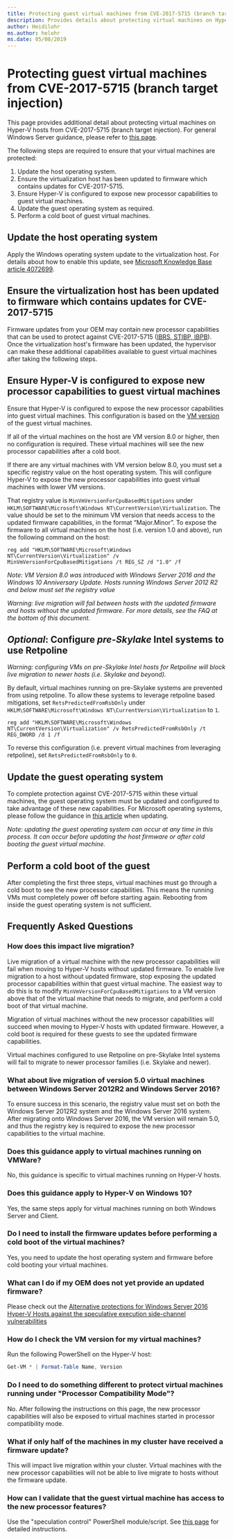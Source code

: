 ```yaml
---
title: Protecting guest virtual machines from CVE-2017-5715 (branch target injection)
description: Provides details about protecting virtual machines on Hyper-V hosts from CVE-2017-5715.
author: Heidilohr
ms.author: helohr
ms.date: 05/08/2019
---
```

# Protecting guest virtual machines from CVE-2017-5715 (branch target injection)

This page provides additional detail about protecting virtual machines on Hyper-V hosts from CVE-2017-5715 (branch target injection).  For general Windows Server guidance, please refer to [this page](https://support.microsoft.com/help/4072698/windows-server-guidance-to-protect-against-the-speculative-execution).

The following steps are required to ensure that your virtual machines are protected:

1. Update the host operating system.
2. Ensure the virtualization host has been updated to firmware which contains updates for CVE-2017-5715.
3. Ensure Hyper-V is configured to expose new processor capabilities to guest virtual machines.
4. Update the guest operating system as required. 
5. Perform a cold boot of guest virtual machines.

## Update the host operating system

Apply the Windows operating system update to the virtualization host. For details about how to enable this update, see [Microsoft Knowledge Base article 4072699](https://support.microsoft.com/help/4072699).

## Ensure the virtualization host has been updated to firmware which contains updates for CVE-2017-5715

Firmware updates from your OEM may contain new processor capabilities that can be used to protect against CVE-2017-5715 ([IBRS, STIBP, IBPB](https://newsroom.intel.com/wp-content/uploads/sites/11/2018/01/Intel-Analysis-of-Speculative-Execution-Side-Channels.pdf)).  Once the virtualization host's firmware has been updated, the hypervisor can make these additional capabilities available to guest virtual machines after taking the following steps.

## Ensure Hyper-V is configured to expose new processor capabilities to guest virtual machines

Ensure that Hyper-V is configured to expose the new processor capabilities into guest virtual machines.  This configuration is based on the [VM version](/windows-server/virtualization/hyper-v/deploy/upgrade-virtual-machine-version-in-hyper-v-on-windows-or-windows-server) of the guest virtual machines. 

If all of the virtual machines on the host are VM version 8.0 or higher, then no configuration is required.  These virtual machines will see the new processor capabilities after a cold boot.

If there are any virtual machines with VM version below 8.0, you must set a specific registry value on the host operating system.  This will configure Hyper-V to expose the new processor capabilities into guest virtual machines with lower VM versions.

That registry value is `MinVmVersionForCpuBasedMitigations` under `HKLM\SOFTWARE\Microsoft\Windows NT\CurrentVersion\Virtualization`.  The value should be set to the minimum VM version that needs access to the updated firmware capabilities, in the format “Major.Minor”.  To expose the firmware to all virtual machines on the host (i.e. version 1.0 and above), run the following command on the host: 

```
reg add "HKLM\SOFTWARE\Microsoft\Windows NT\CurrentVersion\Virtualization" /v MinVmVersionForCpuBasedMitigations /t REG_SZ /d "1.0" /f
```
*Note: VM Version 8.0 was introduced with Windows Server 2016 and the Windows 10 Anniversary Update.  Hosts running Windows Server 2012 R2 and below must set the registry value*

*Warning: live migration will fail between hosts with the updated firmware and hosts without the updated firmware.  For more details, see the FAQ at the bottom of this document.*

## *Optional*: Configure _pre-Skylake_ Intel systems to use Retpoline

*Warning: configuring VMs on pre-Skylake Intel hosts for Retpoline will block live migration to newer hosts (i.e. Skylake and beyond).*

By default, virtual machines running on pre-Skylake systems are prevented from using retpoline.  To allow these systems to leverage retpoline based mitigations, set `RetsPredictedFromRsbOnly` under `HKLM\SOFTWARE\Microsoft\Windows NT\CurrentVersion\Virtualization` to `1`. 

```
reg add "HKLM\SOFTWARE\Microsoft\Windows NT\CurrentVersion\Virtualization" /v RetsPredictedFromRsbOnly /t REG_DWORD /d 1 /f
```

To reverse this configuration (i.e. prevent virtual machines from leveraging retpoline), set `RetsPredictedFromRsbOnly` to `0`.

## Update the guest operating system

To complete protection against CVE-2017-5715 within these virtual machines, the guest operating system must be updated and configured to take advantage of these new capabilities.  For Microsoft operating systems, please follow the guidance in [this article](https://support.microsoft.com/help/4072698/windows-server-guidance-to-protect-against-the-speculative-execution) when updating.

*Note: updating the guest operating system can occur at any time in this process.  It can occur before updating the host firmware or after cold booting the guest virtual machine.*

## Perform a cold boot of the guest

After completing the first three steps, virtual machines must go through a cold boot to see the new processor capabilities.  This means the running VMs must completely power off before starting again.  Rebooting from inside the guest operating system is not sufficient.

## Frequently Asked Questions

### How does this impact live migration?

Live migration of a virtual machine with the new processor capabilities will fail when moving to Hyper-V hosts without updated firmware.  To enable live migration to a host without updated firmware, stop exposing the updated processor capabilities within that guest virtual machine.  The easiest way to do this is to modify `MinVmVersionForCpuBasedMitigations` to a VM version above that of the virtual machine that needs to migrate, and perform a cold boot of that virtual machine.

Migration of virtual machines without the new processor capabilities will succeed when moving to Hyper-V hosts with updated firmware.  However, a cold boot is required for these guests to see the updated firmware capabilities.

Virtual machines configured to use Retpoline on pre-Skylake Intel systems will fail to migrate to newer processor families (i.e. Skylake and newer).

### What about live migration of version 5.0 virtual machines between Windows Server 2012R2 and Windows Server 2016?
To ensure success in this scenario, the registry value must set on both the Windows Server 2012R2 system and the Windows Server 2016 system.  After migrating onto Windows Server 2016, the VM version will remain 5.0, and thus the registry key is required to expose the new processor capabilities to the virtual machine.  

### Does this guidance apply to virtual machines running on VMWare?
No, this guidance is specific to virtual machines running on Hyper-V hosts.

### Does this guidance apply to Hyper-V on Windows 10?
Yes, the same steps apply for virtual machines running on both Windows Server and Client.

### Do I need to install the firmware updates before performing a cold boot of the virtual machines?
Yes, you need to update the host operating system and firmware before cold booting your virtual machines.

### What can I do if my OEM does not yet provide an updated firmware?
Please check out the [Alternative protections for Windows Server 2016 Hyper-V Hosts against the speculative execution side-channel vulnerabilities](/virtualization/hyper-v-on-windows/CVE-2017-5715-and-hyper-v-hosts)

### How do I check the VM version for my virtual machines?
Run the following PowerShell on the Hyper-V host:
``` PowerShell
Get-VM * | Format-Table Name, Version  
```

### Do I need to do something different to protect virtual machines running under "Processor Compatibility Mode"?
No.  After following the instructions on this page, the new processor capabilities will also be exposed to virtual machines started in processor compatibility mode.

### What if only half of the machines in my cluster have received a firmware update?
This will impact live migration within your cluster.  Virtual machines with the new processor capabilities will not be able to live migrate to hosts without the firmware update.  

### How can I validate that the guest virtual machine has access to the new processor features?
Use the "speculation control" PowerShell module/script.  See [this page](https://support.microsoft.com/help/4072698/windows-server-guidance-to-protect-against-the-speculative-execution) for detailed instructions.

